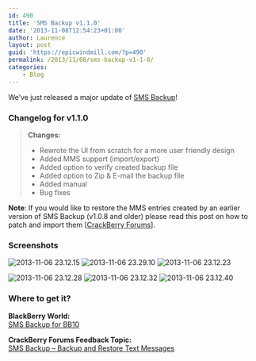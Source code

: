 ```yaml
---
id: 490
title: 'SMS Backup v1.1.0'
date: '2013-11-08T12:54:23+01:00'
author: Laurence
layout: post
guid: 'https://epicwindmill.com/?p=490'
permalink: /2013/11/08/sms-backup-v1-1-0/
categories:
    - Blog
---
```


We’ve just released a major update of [SMS Backup](https://epicwindmill.com/sms-backup/)!

### Changelog for v1.1.0

> **Changes:**
> 
> - Rewrote the UI from scratch for a more user friendly design
> - Added MMS support (import/export)
> - Added option to verify created backup file
> - Added option to Zip &amp; E-mail the backup file
> - Added manual
> - Bug fixes

**Note**: If you would like to restore the MMS entries created by an earlier version of SMS Backup (v1.0.8 and older) please read this post on how to patch and import them \[[CrackBerry Forums](http://forums.crackberry.com/app-announcements-f281/sms-backup-backup-restore-text-messages-801268/index5.html#post9491367)\].

### Screenshots

![2013-11-06 23.12.15](https://epicwindmill.com/wp-content/uploads/2013/11/2013-11-06-23.12.15-180x300.png) ![2013-11-06 23.29.10](https://epicwindmill.com/wp-content/uploads/2013/11/2013-11-06-23.29.10-180x300.png) ![2013-11-06 23.12.23](https://epicwindmill.com/wp-content/uploads/2013/11/2013-11-06-23.12.23-180x300.png)

![2013-11-06 23.12.28](https://epicwindmill.com/wp-content/uploads/2013/11/2013-11-06-23.12.28-180x300.png) ![2013-11-06 23.12.32](https://epicwindmill.com/wp-content/uploads/2013/11/2013-11-06-23.12.32-180x300.png) ![2013-11-06 23.12.40](https://epicwindmill.com/wp-content/uploads/2013/11/2013-11-06-23.12.40-180x300.png)

### Where to get it?

**BlackBerry World:**  
[SMS Backup for BB10](http://appworld.blackberry.com/webstore/content/27686935/)

**CrackBerry Forums Feedback Topic:**  
[SMS Backup – Backup and Restore Text Messages](http://forums.crackberry.com/app-announcements-f281/sms-backup-backup-restore-text-messages-801268/)